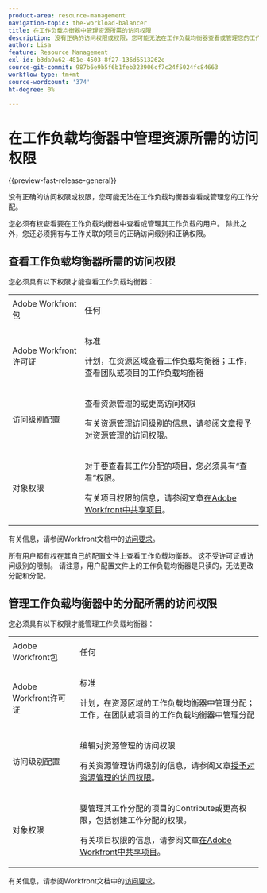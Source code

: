 ```yaml
---
product-area: resource-management
navigation-topic: the-workload-balancer
title: 在工作负载均衡器中管理资源所需的访问权限
description: 没有正确的访问权限或权限，您可能无法在工作负载均衡器查看或管理您的工作分配。
author: Lisa
feature: Resource Management
exl-id: b3da9a62-481e-4503-8f27-136d6513262e
source-git-commit: 987b6e9b5f6b1feb323906cf7c24f5024fc84663
workflow-type: tm+mt
source-wordcount: '374'
ht-degree: 0%

---
```


# 在工作负载均衡器中管理资源所需的访问权限

{{preview-fast-release-general}}

没有正确的访问权限或权限，您可能无法在工作负载均衡器查看或管理您的工作分配。

您必须有权查看要在工作负载均衡器中查看或管理其工作负载的用户。 除此之外，您还必须拥有与工作关联的项目的正确访问级别和正确权限。

<!--## Adobe Workfront package needed to use the Workload Balancer for different areas

The following table illustrates the connection between the Workfront plan your company has and where in the system you can use the Workload Balancer:

<table style="table-layout:auto"> 
 <col> 
 <col> 
 <tbody> 
  <tr> 
   <td><p><b>Workfront Plan (Current)</b></p></td> 
   <td> <p><b>Areas where you can access the Workload Balancer</b></p> </td> 
  </tr> 
  <tr> 
   <td>Team or higher </td> 
   <td>Workload Balancer for a team or a project</td> 
  </tr> 
  <tr> 
   <td>Pro or higher</td> 
   <td>Workload Balancer for multiple projects, at the system level</td> 
  </tr> 
  <tr> 
   <td><p><b>Workfront Plan (New)</b></p></td> 
   <td> <p><b>Areas where you can access the Workload Balancer</b></p> </td> 
  </tr>
  <tr> 
   <td>Any </td> 
   <td>Access the Workload Balancer anywhere in Workfront</td> 
  </tr> 
 </tbody> 
</table>

For information about the Workfront plans, see [Our Plans](https://business.adobe.com/products/workfront/pricing.html).

For information about where you can locate the Workload Balancer in Workfront, see [Locate the Workload Balancer](../../resource-mgmt/workload-balancer/locate-workload-balancer.md).-->

## 查看工作负载均衡器所需的访问权限

您必须具有以下权限才能查看工作负载均衡器：

<table style="table-layout:auto"> 
 <col> 
 <col> 
 <tbody>
  <tr> 
   <td>Adobe Workfront包</td> 
   <td><p>任何</p></td>
  </tr>
  <tr> 
   <td>Adobe Workfront许可证</td> 
   <td><p>标准</p>
       <p>计划，在资源区域查看工作负载均衡器；工作，查看团队或项目的工作负载均衡器</p></td>
  </tr>  
  <tr> 
   <td>访问级别配置</td> 
   <td> <p>查看资源管理的或更高访问权限</p> <p>有关资源管理访问级别的信息，请参阅文章<a href="../../administration-and-setup/add-users/configure-and-grant-access/grant-access-resource-management.md">授予对资源管理的访问权限</a>。</p></td> 
  </tr> 
  <tr> 
   <td>对象权限</td> 
   <td> <p>对于要查看其工作分配的项目，您必须具有“查看”权限。 </p> <p>有关项目权限的信息，请参阅文章<a href="../../workfront-basics/grant-and-request-access-to-objects/share-a-project.md">在Adobe Workfront中共享项目</a>。</p></td> 
  </tr> 
 </tbody> 
</table>

有关信息，请参阅Workfront文档中的[访问要求](/help/quicksilver/administration-and-setup/add-users/access-levels-and-object-permissions/access-level-requirements-in-documentation.md)。

<span class="preview">所有用户都有权在其自己的配置文件上查看工作负载均衡器。 这不受许可证或访问级别的限制。 请注意，用户配置文件上的工作负载均衡器是只读的，无法更改分配和分配。</span>

## 管理工作负载均衡器中的分配所需的访问权限

您必须具有以下权限才能管理工作负载均衡器：

<table style="table-layout:auto"> 
 <col> 
 <col> 
 <tbody>
  <tr> 
   <td>Adobe Workfront包</td> 
   <td><p>任何</p></td>
  </tr>
  <tr> 
  <tr> 
   <td>Adobe Workfront许可证</td> 
   <td><p>标准</p>
       <p>计划，在资源区域的工作负载均衡器中管理分配；工作，在团队或项目的工作负载均衡器中管理分配</p></td>
  </tr> 
  <tr> 
   <td>访问级别配置</td>
   <td> <p>编辑对资源管理的访问权限</p>
     <p>有关资源管理访问级别的信息，请参阅文章<a href="../../administration-and-setup/add-users/configure-and-grant-access/grant-access-resource-management.md" >授予对资源管理的访问权限</a>。</p> </td> 
  </tr> 
  <tr> 
   <td>对象权限</td> 
   <td> <p> 要管理其工作分配的项目的Contribute或更高权限，包括创建工作分配的权限。 </p> <p>有关项目权限的信息，请参阅文章<a href="../../workfront-basics/grant-and-request-access-to-objects/share-a-project.md">在Adobe Workfront中共享项目</a>。</p></td>
  </tr> 
 </tbody>
</table>

有关信息，请参阅Workfront文档中的[访问要求](/help/quicksilver/administration-and-setup/add-users/access-levels-and-object-permissions/access-level-requirements-in-documentation.md)。

<!--these notes were inside the table: for the Edit access to Res Management
<p data-mc-conditions="QuicksilverOrClassic.Draft mode">View or higher access to Financial Data, if you want to view information by cost (NOTE: this is not possible yet!)</p>    
     <p data-mc-conditions="QuicksilverOrClassic.Draft mode">For information about the Financial Data access level, see the article<a href="../../administration-and-setup/add-users/configure-and-grant-access/grant-access-financial.md" class="MCXref xref">Grant access to financial data</a>. (NOTE: this is not possible yet!)</p>
    -->
